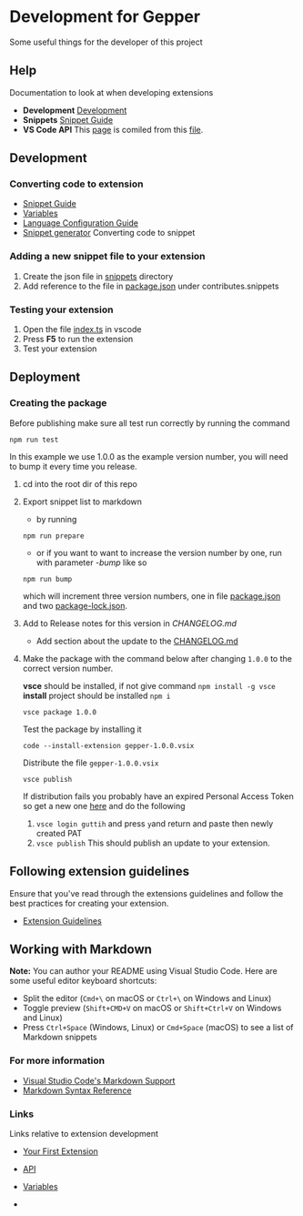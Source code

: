 # Development for Gepper

Some useful things for the developer of this project

## Help

Documentation to look at when developing extensions

- **Development** [Development](https://code.visualstudio.com/api/get-started/your-first-extension)
- **Snippets** [Snippet Guide](https://code.visualstudio.com/api/language-extensions/snippet-guide)
- **VS Code API** This [page](https://code.visualstudio.com/api/references/vscode-api) is comiled from this [file](https://github.com/microsoft/vscode/blob/main/src/vscode-dts/vscode.d.ts).

## Development

### Converting code to extension

- [Snippet Guide](https://code.visualstudio.com/api/language-extensions/snippet-guide)
- [Variables](https://code.visualstudio.com/docs/editor/userdefinedsnippets#_variables)
- [Language Configuration Guide](https://code.visualstudio.com/api/language-extensions/language-configuration-guide)
- [Snippet generator](https://snippet-generator.app/) Converting code to snippet

### Adding a new snippet file to your extension

  1. Create the json file in [snippets](snippets) directory
  2. Add reference to the file in [package.json](package.json) under contributes.snippets

### Testing your extension

  1. Open the file [index.ts](src/extension.ts) in vscode
  2. Press **F5** to run the extension
  3. Test your extension

## Deployment

### Creating the package

Before publishing make sure all test run correctly by running the command

```shell
npm run test

```

In this example we use 1.0.0 as the example version number, you will need to bump it every time you release.

1. cd into the root dir of this repo
2. Export snippet list to markdown
   - by running

    ```shell
    npm run prepare
    ```

    - or if you want to want to increase the version number by one, run with parameter *-bump* like so

    ```shell
    npm run bump
    ```

    which will increment three version numbers, one in file [package.json] and two [package-lock.json].

3. Add to Release notes for this version in *CHANGELOG.md*
    - Add section about the update to the [CHANGELOG.md]
4. Make the package with the command below after changing `1.0.0` to the correct version number.

    **vsce** should be installed, if not give command `npm install -g vsce`
    **install** project should be installed `npm i`

    ```shell
    vsce package 1.0.0
    ```

    Test the package by installing it

    ```shell
    code --install-extension gepper-1.0.0.vsix
    ```

    Distribute the file `gepper-1.0.0.vsix`

    ```shell
    vsce publish
    ```

    If distribution fails you probably have an expired Personal Access Token so
    get a new one [here]( https://aka.ms/vscodepat) and do the following
    1. `vsce login guttih` and press `y`and return and paste then newly created PAT
    2. `vsce publish` This should publish an update to your extension.

## Following extension guidelines

Ensure that you've read through the extensions guidelines and follow the best practices for creating your extension.

- [Extension Guidelines](https://code.visualstudio.com/api/references/extension-guidelines)

## Working with Markdown

**Note:** You can author your README using Visual Studio Code.  Here are some useful editor keyboard shortcuts:

- Split the editor (`Cmd+\` on macOS or `Ctrl+\` on Windows and Linux)
- Toggle preview (`Shift+CMD+V` on macOS or `Shift+Ctrl+V` on Windows and Linux)
- Press `Ctrl+Space` (Windows, Linux) or `Cmd+Space` (macOS) to see a list of Markdown snippets

### For more information

- [Visual Studio Code's Markdown Support](http://code.visualstudio.com/docs/languages/markdown)
- [Markdown Syntax Reference](https://help.github.com/articles/markdown-basics/)

### Links

   Links relative to extension development

- [Your First Extension](https://code.visualstudio.com/api/get-started/your-first-extension)
- [API](https://code.visualstudio.com/api)
- [Variables](https://code.visualstudio.com/docs/editor/userdefinedsnippets#_variables)

-

[Release notes]:./README.md#release-notes
[CHANGELOG.md]:./CHANGELOG.md
[package.json]:./package.json
[package-lock.json]:./package-lock.json
